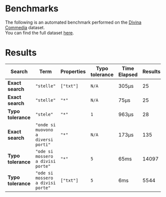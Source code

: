 
# Benchmarks

The following is an automated benchmark performed on the [Divina Commedia](https://en.wikipedia.org/wiki/Divina_Commedia) dataset. <br />
You can find the full dataset [here](https://github.com/nearform/lyra/blob/main/packages/benchmarks/dataset/divinaCommedia.json).

# Results


| Search             | Term                                  | Properties | Typo tolerance | Time Elapsed  | Results     |
|--------------------|---------------------------------------|------------|----------------|---------------|-------------|
| **Exact search**   | `"stelle"`                          | `["txt"]`| `N/A`        | 305μs | 25 |
| **Exact search**   | `"stelle"`                          | `"*"`    | `N/A`        | 75μs | 25 |
| **Typo tolerance** | `"stele"`                           | `"*"`    | `1`          | 963μs | 28 | 
| **Exact search**   | `"onde si muovono a diversi porti"` | `"*"`    | `N/A`        | 173μs | 135 | 
| **Typo tolerance** | `"ode si mossero a divisi porte"`   | `"*"`    | `5`          | 65ms | 14097 | 
| **Typo tolerance** | `"ode si mossero a divisi porte"`   | `["txt"]`| `5`          | 6ms | 5544 |


